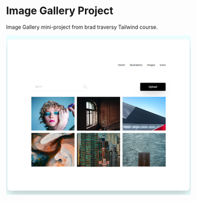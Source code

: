 # Image Gallery Project

Image Gallery mini-project from brad traversy Tailwind course.

![Alt text](images/image-gallery.png)
